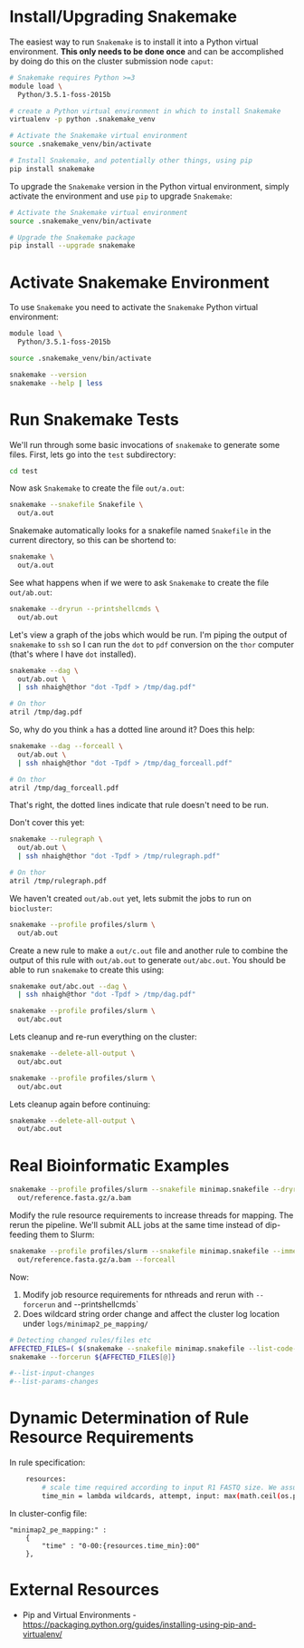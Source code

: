 # Install/Upgrading Snakemake

The easiest way to run `Snakemake` is to install it into a Python virtual environment. **This only
needs to be done once** and can be accomplished by doing do this on the cluster submission node
`caput`:

```bash
# Snakemake requires Python >=3
module load \
  Python/3.5.1-foss-2015b

# create a Python virtual environment in which to install Snakemake
virtualenv -p python .snakemake_venv

# Activate the Snakemake virtual environment
source .snakemake_venv/bin/activate

# Install Snakemake, and potentially other things, using pip
pip install snakemake
```

To upgrade the `Snakemake` version in the Python virtual environment, simply activate the environment
and use `pip` to upgrade `Snakemake`:

```bash
# Activate the Snakemake virtual environment
source .snakemake_venv/bin/activate

# Upgrade the Snakemake package
pip install --upgrade snakemake
```

# Activate Snakemake Environment

To use `Snakemake` you need to activate the `Snakemake` Python virtual environment:

```bash
module load \
  Python/3.5.1-foss-2015b

source .snakemake_venv/bin/activate

snakemake --version
snakemake --help | less
```

# Run Snakemake Tests

We'll run through some basic invocations of `snakemake` to generate some files. First, lets go into
the `test` subdirectory:

```bash
cd test
```

Now ask `Snakemake` to create the file `out/a.out`:

```bash
snakemake --snakefile Snakefile \
  out/a.out
```

Snakemake automatically looks for a snakefile named `Snakefile` in the current directory, so this
can be shortend to:

```bash
snakemake \
  out/a.out
```

See what happens when if we were to ask `Snakemake` to create the file `out/ab.out`:

```bash
snakemake --dryrun --printshellcmds \
  out/ab.out 
```

Let's view a graph of the jobs which would be run. I'm piping the output of `snakemake` to `ssh` so
I can run the `dot` to `pdf` conversion on the `thor` computer (that's where I have `dot` installed).

```bash
snakemake --dag \
  out/ab.out \
  | ssh nhaigh@thor "dot -Tpdf > /tmp/dag.pdf"

# On thor
atril /tmp/dag.pdf
```

So, why do you think `a` has a dotted line around it? Does this help:

```bash
snakemake --dag --forceall \
  out/ab.out \
  | ssh nhaigh@thor "dot -Tpdf > /tmp/dag_forceall.pdf"

# On thor
atril /tmp/dag_forceall.pdf
```

That's right, the dotted lines indicate that rule doesn't need to be run.

Don't cover this yet:

```bash
snakemake --rulegraph \
  out/ab.out \
  | ssh nhaigh@thor "dot -Tpdf > /tmp/rulegraph.pdf"

# On thor
atril /tmp/rulegraph.pdf
```

We haven't created `out/ab.out` yet, lets submit the jobs to run on `biocluster`:

```bash
snakemake --profile profiles/slurm \
  out/ab.out
```

Create a new rule to make a `out/c.out` file and another rule to combine the output of this rule with
`out/ab.out` to generate `out/abc.out`. You should be able to run `snakemake` to create this using:

```bash
snakemake out/abc.out --dag \
  | ssh nhaigh@thor "dot -Tpdf > /tmp/dag.pdf"

snakemake --profile profiles/slurm \
  out/abc.out
```

Lets cleanup and re-run everything on the cluster:

```bash
snakemake --delete-all-output \
  out/abc.out

snakemake --profile profiles/slurm \
  out/abc.out
```

Lets cleanup again before continuing:

```bash
snakemake --delete-all-output \
  out/abc.out
```

# Real Bioinformatic Examples

```bash
snakemake --profile profiles/slurm --snakefile minimap.snakefile --dryrun --printshellcmds \
  out/reference.fasta.gz/a.bam
```

Modify the rule resource requirements to increase threads for mapping. The rerun the pipeline.
We'll submit ALL jobs at the same time instead of dip-feeding them to Slurm:

```bash
snakemake --profile profiles/slurm --snakefile minimap.snakefile --immediate-submit --notemp \
  out/reference.fasta.gz/a.bam --forceall
```

Now:

  1. Modify job resource requirements for nthreads and rerun with `--forcerun` and --printshellcmds`
  2. Does wildcard string order change and affect the cluster log location under
     `logs/minimap2_pe_mapping/`

```bash
# Detecting changed rules/files etc
AFFECTED_FILES=( $(snakemake --snakefile minimap.snakefile --list-code-changes) )
snakemake --forcerun ${AFFECTED_FILES[@]}

#--list-input-changes
#--list-params-changes
```

# Dynamic Determination of Rule Resource Requirements

In rule specification:

```bash
	resources:
		# scale time required according to input R1 FASTQ size. We assume 5min per 150GB, with 5min being the minimum. If the job fails and is reattempted, we also scale acording to attempt number.
		time_min = lambda wildcards, attempt, input: max(math.ceil(os.path.getsize(input['r1']) / 1e9 / 150), 1) * 5 * attempt,
```

In cluster-config file:

```
"minimap2_pe_mapping:" :
    {   
        "time" : "0-00:{resources.time_min}:00"
    },

```

# External Resources

  * Pip and Virtual Environments - https://packaging.python.org/guides/installing-using-pip-and-virtualenv/


